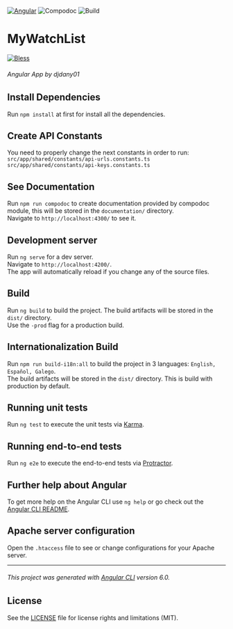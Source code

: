 [![Angular](https://img.shields.io/badge/angular-6.0.4-lightgrey.svg)](https://angular.io/)
![Compodoc](https://img.shields.io/badge/compodoc-100%25-brightgreen.svg)
![Build](https://img.shields.io/badge/build-passed-brightgreen.svg)
# MyWatchList
[![Bless](https://cdn.rawgit.com/LunaGao/BlessYourCodeTag/master/tags/alpaca.svg)](http://lunagao.github.io/BlessYourCodeTag/)

###### Angular App by djdany01

## Install Dependencies

Run `npm install` at first for install all the dependencies.

## Create API Constants

You need to properly change the next constants in order to run:  
`src/app/shared/constants/api-urls.constants.ts`  
`src/app/shared/constants/api-keys.constants.ts`

## See Documentation

Run `npm run compodoc` to create documentation provided by compodoc module, this will be stored in the `documentation/` directory.  
Navigate to `http://localhost:4300/` to see it.

## Development server

Run `ng serve` for a dev server.  
Navigate to `http://localhost:4200/`.  
The app will automatically reload if you change any of the source files.

## Build

Run `ng build` to build the project. The build artifacts will be stored in the `dist/` directory.  
Use the `-prod` flag for a production build.

## Internationalization Build

Run `npm run build-i18n:all` to build the project in 3 languages: `English, Español, Galego`.  
The build artifacts will be stored in the `dist/` directory. This is build with production by default.

## Running unit tests

Run `ng test` to execute the unit tests via [Karma](https://karma-runner.github.io).

## Running end-to-end tests

Run `ng e2e` to execute the end-to-end tests via [Protractor](http://www.protractortest.org/).

## Further help about Angular

To get more help on the Angular CLI use `ng help` or go check out the [Angular CLI README](https://github.com/angular/angular-cli/blob/master/README.md).

## Apache server configuration

Open the `.htaccess` file to see or change configurations for your Apache server.

---

###### This project was generated with [Angular CLI](https://github.com/angular/angular-cli) version 6.0.

## License

See the [LICENSE](LICENSE.md) file for license rights and limitations (MIT).
